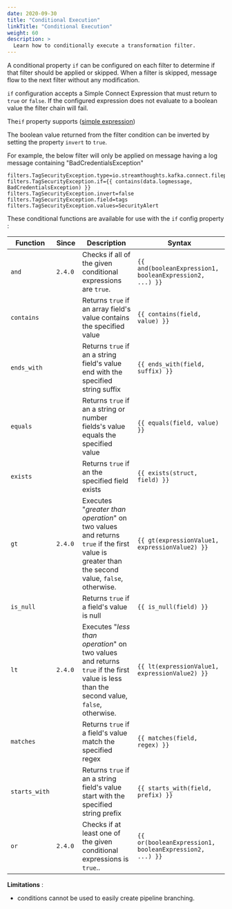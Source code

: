 ```yaml
---
date: 2020-09-30
title: "Conditional Execution"
linkTitle: "Conditional Execution"
weight: 60
description: >
  Learn how to conditionally execute a transformation filter.
---
```


A conditional property `if` can be configured on each filter to determine if that filter should be applied or skipped.
When a filter is skipped, message flow to the next filter without any modification.

`if` configuration accepts a Simple Connect Expression that must return to `true` or `false`.
If the configured expression does not evaluate to a boolean value the filter chain will fail.

The`if` property supports ([simple expression](accessing-data-and-metadata))

The boolean value returned from the filter condition can be inverted by setting the property `invert` to `true`.

For example, the below filter will only be applied on message having a log message containing "BadCredentialsException"

```
filters.TagSecurityException.type=io.streamthoughts.kafka.connect.filepulse.filter.AppendFilter
filters.TagSecurityException.if={{ contains(data.logmessage, BadCredentialsException) }}
filters.TagSecurityException.invert=false
filters.TagSecurityException.field=tags
filters.TagSecurityException.values=SecurityAlert
```

These conditional functions are available for use with the `if` config property :

| Function      | Since   | Description   | Syntax   |
| --------------| --------| -------|-----------|
| `and`         | `2.4.0` | Checks if all of the given conditional expressions are `true`.  | `{{ and(booleanExpression1, booleanExpression2, ...) }}` |
| `contains`    |         | Returns `true` if an array field's value contains the specified value  | `{{ contains(field, value) }}` |
| `ends_with`   |         | Returns `true` if an a string field's value end with the specified string suffix | `{{ ends_with(field, suffix) }}` |
| `equals`      |         | Returns `true` if an a string or number fields's value equals the specified value | `{{ equals(field, value) }}` |
| `exists`      |         | Returns `true` if an the specified field exists | `{{ exists(struct, field) }}` |
| `gt`          | `2.4.0` | Executes "*greater than operation*" on two values and returns `true` if the first value is greater than the second value, `false`, otherwise. | `{{ gt(expressionValue1, expressionValue2) }}` |
| `is_null`     |         | Returns `true` if a field's value is null | `{{ is_null(field) }}` |
| `lt`          | `2.4.0` | Executes "*less than operation*" on two values and returns `true` if the first value is less than the second value, `false`, otherwise. | `{{ lt(expressionValue1, expressionValue2) }}` |
| `matches`     |         | Returns `true` if a field's value match the specified regex | `{{ matches(field, regex) }}` |
| `starts_with` |         | Returns `true` if an a string field's value start with the specified string prefix | `{{ starts_with(field, prefix) }}` |
| `or`          | `2.4.0` | Checks if at least one of the given conditional expressions is `true`..  | `{{ or(booleanExpression1, booleanExpression2, ...) }}` |

**Limitations** :
 * conditions cannot be used to easily create pipeline branching.
